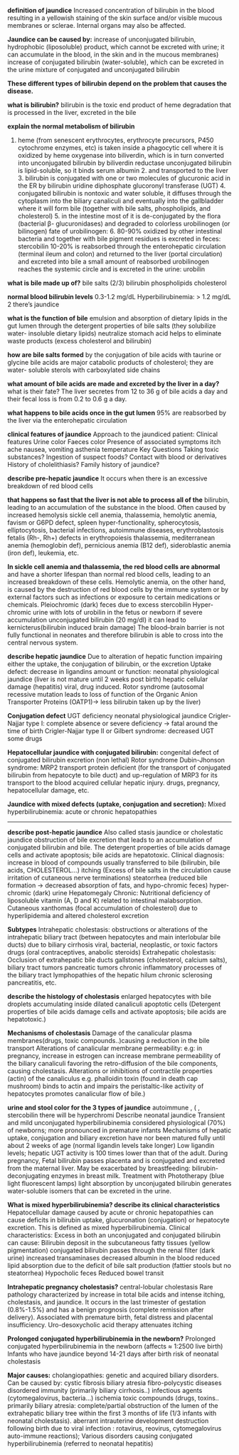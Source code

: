 **definition of jaundice**
Increased concentration of bilirubin in the blood resulting in a yellowish staining of the skin surface and/or visible mucous membranes or sclerae. Internal organs may also be affected.

**Jaundice can be caused by:**
increase of unconjugated bilirubin, hydrophobic (liposoluble) product, which cannot be excreted with urine; it can accumulate in the blood, in the skin and in the mucous membranes) increase of conjugated bilirubin (water-soluble), which can be excreted in the urine mixture of conjugated and unconjugated bilirubin

**These different types of bilirubin depend on the problem that causes the disease.**

**what is bilirubin?**
bilirubin is the toxic end product of heme degradation that is processed in the liver, excreted in the bile

**explain the normal metabolism of bilirubin**
1. heme (from senescent erythrocytes, erythrocyte precursors, P450 cytochrome enzymes, etc) is taken inside a phagocytic cell where it is oxidized by heme oxygenase into biliverdin, which is in turn converted into unconjugated bilirubin by biliverdin reductase unconjugated bilirubin is lipid-soluble, so it binds serum albumin 2. and transported to the liver 3. bilirubin is conjugated with one or two molecules of glucuronic acid in the ER by bilirubin uridine diphosphate glucoronyl transferase (UGT) 4. conjugated bilirubin is nontoxic and water soluble, it diffuses through the cytoplasm into the biliary canaliculi and eventually into the gallbladder where it will form bile (together with bile salts, phospholipids, and cholesterol) 5. in the intestine most of it is de-conjugated by the flora (bacterial β- glucuronidases) and degraded to colorless urobilinogen (or bilinogen) fate of urobilinogen: 6. 80-90% oxidized by other intestinal bacteria and together with bile pigment residues is excreted in feces: stercobilin 10-20% is reabsorbed through the enterohepatic circulation (terminal ileum and colon) and returned to the liver (portal circulation) and excreted into bile a small amount of reabsorbed urobilinogen reaches the systemic circle and is excreted in the urine: urobilin

**what is bile made up of?**
bile salts (2/3) bilirubin phospholipids cholesterol

**normal blood bilirubin levels**
0.3-1.2 mg/dL Hyperbilirubinemia: > 1.2 mg/dL 2 there’s jaundice

**what is the function of bile**
emulsion and absorption of dietary lipids in the gut lumen through the detergent properties of bile salts (they solubilize water- insoluble dietary lipids) neutralize stomach acid helps to eliminate waste products (excess cholesterol and bilirubin)

**how are bile salts formed**
by the conjugation of bile acids with taurine or glycine bile acids are major catabolic products of cholesterol; they are water- soluble sterols with carboxylated side chains

**what amount of bile acids are made and excreted by the liver in a day?**
what is their fate? The liver secretes from 12 to 36 g of bile acids a day and their fecal loss is from 0.2 to 0.6 g a day.

**what happens to bile acids once in the gut lumen**
95% are reabsorbed by the liver via the enterohepatic circulation

**clinical features of jaundice**
Approach to the jaundiced patient: Clinical features Urine color Faeces color Presence of associated symptoms itch ache nausea, vomiting asthenia temperature Key Questions Taking toxic substances? Ingestion of suspect foods? Contact with blood or derivatives History of cholelithiasis? Family history of jaundice?

**describe pre-hepatic jaundice**
It occurs when there is an excessive breakdown of red blood cells

**that happens so fast that the liver is not able to process all of the**
bilirubin, leading to an accumulation of the substance in the blood. Often caused by increased hemolysis sickle cell anemia, thalassemia, hemolytic anemia, favism or G6PD defect, spleen hyper-functionality, spherocytosis, elliptocytosis, bacterial infections, autoimmune diseases, erythroblastosis fetalis (Rh-, Rh+) defects in erythropoiesis thalassemia, mediterranean anemia (hemoglobin def), pernicious anemia (B12 def), sideroblastic anemia (iron def), leukemia, etc.

**In sickle cell anemia and thalassemia, the red blood cells are abnormal**
and have a shorter lifespan than normal red blood cells, leading to an increased breakdown of these cells. Hemolytic anemia, on the other hand, is caused by the destruction of red blood cells by the immune system or by external factors such as infections or exposure to certain medications or chemicals. Pleiochromic (dark) feces due to excess stercobilin Hyper-chromic urine with lots of urobilin in the fetus or newborn if severe accumulation unconjugated bilirubin (20 mg/dl) it can lead to kernicterus(bilirubin induced brain damage) The blood–brain barrier is not fully functional in neonates and therefore bilirubin is able to cross into the central nervous system.

**describe hepatic jaundice**
Due to alteration of hepatic function impairing either the uptake, the conjugation of bilirubin, or the excretion Uptake defect: decrease in ligandins amount or function: neonatal physiological jaundice (liver is not mature until 2 weeks post birth) hepatic cellular damage (hepatitis) viral, drug induced. Rotor syndrome (autosomal recessive mutation leads to loss of function of the Organic Anion Transporter Proteins (OATP1)→ less bilirubin taken up by the liver)

**Conjugation defect**
UGT deficiency neonatal physiological jaundice Crigler-Najjar type I: complete absence or severe deficiency → fatal around the time of birth Crigler-Najjar type II or Gilbert syndrome: decreased UGT some drugs

**Hepatocellular jaundice with conjugated bilirubin:**
congenital defect of conjugated bilirubin excretion (non lethal) Rotor syndrome Dubin-Jhonson syndrome: MRP2 transport protein deficient (for the transport of conjugated bilirubin from hepatocyte to bile duct) and up-regulation of MRP3 for its transport to the blood acquired cellular hepatic injury. drugs, pregnancy, hepatocellular damage, etc.

**Jaundice with mixed defects (uptake, conjugation and secretion):**
Mixed hyperbilirubinemia: acute or chronic hepatopathies

****

**describe post-hepatic jaundice**
Also called stasis jaundice or cholestatic jaundice obstruction of bile excretion that leads to an accumulation of conjugated bilirubin and bile. The detergent properties of bile acids damage cells and activate apoptosis; bile acids are hepatotoxic. Clinical diagnosis: increase in blood of compounds usually transferred to bile (bilirubin, bile acids, CHOLESTEROL...) itching (Excess of bile salts in the circulation cause irritation of cutaneous nerve terminations) steatorrhea (reduced bile formation → decreased absorption of fats, and hypo-chromic feces) hyper-chromic (dark) urine Hepatomegaly Chronic: Nutritional deficiency of liposoluble vitamin (A, D and K) related to intestinal malabsorption. Cutaneous xanthomas (focal accumulation of cholesterol) due to hyperlipidemia and altered cholesterol excretion

**Subtypes**
Intrahepatic cholestasis: obstructions or alterations of the intrahepatic biliary tract (between hepatocytes and main interlobular bile ducts) due to biliary cirrhosis viral, bacterial, neoplastic, or toxic factors drugs (oral contraceptives, anabolic steroids) Extrahepatic cholestasis: Occlusion of extrahepatic bile ducts gallstones (cholesterol, calcium salts), biliary tract tumors pancreatic tumors chronic inflammatory processes of the biliary tract lymphopathies of the hepatic hilum chronic sclerosing pancreatitis, etc.

**describe the histology of cholestasis**
enlarged hepatocytes with bile droplets accumulating inside dilated canaliculi apoptotic cells (Detergent properties of bile acids damage cells and activate apoptosis; bile acids are hepatotoxic.)

**Mechanisms of cholestasis**
Damage of the canalicular plasma membranes(drugs, toxic compounds..)causing a reduction in the bile transport Alterations of canalicular membrane permeability: e.g: in pregnancy, increase in estrogen can increase membrane permeability of the biliary canaliculi favoring the retro-diffusion of the bile components, causing cholestasis. Alterations or inhibitions of contractile properties (actin) of the canaliculus e.g. phalloidin toxin (found in death cap mushroom) binds to actin and impairs the peristaltic-like activity of hepatocytes promotes canalicular flow of bile.)

**urine and stool color for the 3 types of jaundice**
autoimmune , ( , stercobilin there will be hyperchromi Describe neonatal jaundice Transient and mild unconjugated hyperbilirubinemia considered physiological (70%) of newborns; more pronounced in premature infants Mechanisms of hepatic uptake, conjugation and biliary excretion have nor been matured fully until about 2 weeks of age (normal ligandin levels take longer) Low ligandin levels; hepatic UGT activity is 100 times lower than that of the adult. During pregnancy, Fetal bilirubin passes placenta and is conjugated and excreted from the maternal liver. May be exacerbated by breastfeeding: bilirubin-deconjugating enzymes in breast milk. Treatment with Phototherapy (blue light fluorescent lamps) light absorption by unconjugated bilirubin generates water-soluble isomers that can be excreted in the urine.

**What is mixed hyperbilirubinemia? describe its clinical characteristics**
Hepatocellular damage caused by acute or chronic hepatopathies can cause deficits in bilirubin uptake, glucuronation (conjugation) or hepatocyte excretion. This is defined as mixed hyperbilirubinemia. Clinical characteristics: Excess in both an unconjugated and conjugated bilirubin can cause: Bilirubin deposit in the subcutaneous fatty tissues (yellow pigmentation) conjugated bilirubin passes through the renal filter (dark urine) increased transaminases decreased albumin in the blood reduced lipid absorption due to the deficit of bile salt production (fattier stools but no steatorrhea) Hypocholic feces Reduced bowel transit

**Intrahepatic pregnancy cholestasis?**
central-lobular cholestasis Rare pathology characterized by increase in total bile acids and intense itching, cholestasis, and jaundice. It occurs in the last trimester of gestation (0.8%-1.5%) and has a benign prognosis (complete remission after delivery). Associated with premature birth, fetal distress and placental insufficiency. Uro-desoxycholic acid therapy attenuates itching

**Prolonged conjugated hyperbilirubinemia in the newborn?**
Prolonged conjugated hyperbilirubinemia in the newborn (affects ≈ 1:2500 live birth) Infants who have jaundice beyond 14-21 days after birth risk of neonatal cholestasis

**Major causes:**
cholangiopathies: genetic and acquired biliary disorders. Can be caused by: cystic fibrosis biliary atresia fibro-polycystic diseases disordered immunity (primarily biliary cirrhosis..) infectious agents (cytomegalovirus, bacteria...) ischemia toxic compounds (drugs, toxins.. primarily biliary atresia: complete/partial obstruction of the lumen of the extrahepatic biliary tree within the first 3 months of life (1/3 infants with neonatal cholestasis). aberrant intrauterine development destruction following birth due to viral infection : rotavirus, reovirus, cytomegalovirus auto-immune reactions); Various disorders causing conjugated hyperbilirubinemia (referred to neonatal hepatitis)
